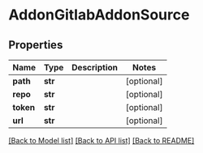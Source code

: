 # AddonGitlabAddonSource

## Properties
Name | Type | Description | Notes
------------ | ------------- | ------------- | -------------
**path** | **str** |  | [optional] 
**repo** | **str** |  | [optional] 
**token** | **str** |  | [optional] 
**url** | **str** |  | [optional] 

[[Back to Model list]](../vela-client/README.md#documentation-for-models) [[Back to API list]](../vela-client/README.md#documentation-for-api-endpoints) [[Back to README]](../vela-client/README.md)

